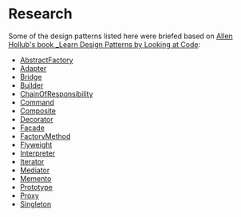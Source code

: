 Research
========

Some of the design patterns listed here were briefed based on [Allen Hollub's book _Learn Design Patterns by Looking at Code](http://www.amazon.com/Holub-Patterns-Learning-Looking-Professionals/dp/159059388X):

- [AbstractFactory      ](AbstractFactory.md                )
- [Adapter              ](Adapter.md                        )
- [Bridge               ](Bridge.md                         )
- [Builder              ](Builder.md                        )
- [ChainOfResponsibility](ChainOfResponsibility.md          )
- [Command              ](Command.md                        )
- [Composite            ](Composite.md                      )
- [Decorator            ](Decorator.md                      )
- [Facade               ](Facade.md                         )
- [FactoryMethod        ](FactoryMethod.md                  )
- [Flyweight            ](Flyweight.md                      )
- [Interpreter          ](Interpreter.md                    )
- [Iterator             ](Iterator.md                       )
- [Mediator             ](Mediator.md                       )
- [Memento              ](Memento.md                        )
- [Prototype            ](Prototype.md                      )
- [Proxy                ](Proxy.md                          )
- [Singleton            ](Singleton.md                      )
